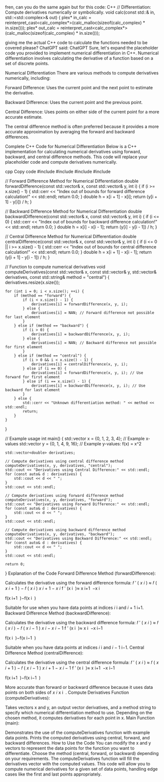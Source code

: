 fren, can you do the same again but for this code:
C++
           //  Differentiation: Compute derivatives numerically or symbolically.
           void calc(const std::<double>& in, std::<std::complex<double>>& out) {
       plex* in_calc = reinterpret_cast<calc_complex*>(calc_malloc(sizeof(calc_complex) * in.size()));
       plex* out_calc = reinterpret_cast<calc_complex*>(calc_malloc(sizeof(calc_complex) * in.size()));

giving me the actual C++ code to calculate the functions needed to be covered please?
ChatGPT said:
ChatGPT
Sure, let's expand the placeholder code you provided to implement numerical differentiation in C++. Numerical differentiation involves calculating the derivative of a function based on a set of discrete points.

Numerical Differentiation
There are various methods to compute derivatives numerically, including:

Forward Difference: Uses the current point and the next point to estimate the derivative.

Backward Difference: Uses the current point and the previous point.

Central Difference: Uses points on either side of the current point for a more accurate estimate.

The central difference method is often preferred because it provides a more accurate approximation by averaging the forward and backward differences.

Complete C++ Code for Numerical Differentiation
Below is a C++ implementation for calculating numerical derivatives using forward, backward, and central difference methods. This code will replace your placeholder code and compute derivatives numerically.

cpp
Copy code
#include <iostream>
#include <vector>
#include <complex>
#include <cmath>

// Forward Difference Method for Numerical Differentiation
double forwardDifference(const std::vector<double>& x, const std::vector<double>& y, int i) {
    if (i >= x.size() - 1) {
        std::cerr << "Index out of bounds for forward difference calculation!" << std::endl;
        return 0.0;
    }
    double h = x[i + 1] - x[i];
    return (y[i + 1] - y[i]) / h;
}

// Backward Difference Method for Numerical Differentiation
double backwardDifference(const std::vector<double>& x, const std::vector<double>& y, int i) {
    if (i <= 0) {
        std::cerr << "Index out of bounds for backward difference calculation!" << std::endl;
        return 0.0;
    }
    double h = x[i] - x[i - 1];
    return (y[i] - y[i - 1]) / h;
}

// Central Difference Method for Numerical Differentiation
double centralDifference(const std::vector<double>& x, const std::vector<double>& y, int i) {
    if (i <= 0 || i >= x.size() - 1) {
        std::cerr << "Index out of bounds for central difference calculation!" << std::endl;
        return 0.0;
    }
    double h = x[i + 1] - x[i - 1];
    return (y[i + 1] - y[i - 1]) / h;
}

// Function to compute numerical derivatives
void computeDerivatives(const std::vector<double>& x, const std::vector<double>& y, std::vector<double>& derivatives, const std::string& method = "central") {
    derivatives.resize(x.size());
    
    for (int i = 0; i < x.size(); ++i) {
        if (method == "forward") {
            if (i < x.size() - 1) {
                derivatives[i] = forwardDifference(x, y, i);
            } else {
                derivatives[i] = NAN; // Forward difference not possible for last element
            }
        } else if (method == "backward") {
            if (i > 0) {
                derivatives[i] = backwardDifference(x, y, i);
            } else {
                derivatives[i] = NAN; // Backward difference not possible for first element
            }
        } else if (method == "central") {
            if (i > 0 && i < x.size() - 1) {
                derivatives[i] = centralDifference(x, y, i);
            } else if (i == 0) {
                derivatives[i] = forwardDifference(x, y, i); // Use forward for first element
            } else if (i == x.size() - 1) {
                derivatives[i] = backwardDifference(x, y, i); // Use backward for last element
            }
        } else {
            std::cerr << "Unknown differentiation method: " << method << std::endl;
            return;
        }
    }
}

// Example usage
int main() {
    std::vector<double> x = {0, 1, 2, 3, 4};  // Example x-values
    std::vector<double> y = {0, 1, 4, 9, 16}; // Example y-values: f(x) = x^2

    std::vector<double> derivatives;

    // Compute derivatives using central difference method
    computeDerivatives(x, y, derivatives, "central");
    std::cout << "Derivatives using Central Difference:" << std::endl;
    for (const auto& d : derivatives) {
        std::cout << d << " ";
    }
    std::cout << std::endl;

    // Compute derivatives using forward difference method
    computeDerivatives(x, y, derivatives, "forward");
    std::cout << "Derivatives using Forward Difference:" << std::endl;
    for (const auto& d : derivatives) {
        std::cout << d << " ";
    }
    std::cout << std::endl;

    // Compute derivatives using backward difference method
    computeDerivatives(x, y, derivatives, "backward");
    std::cout << "Derivatives using Backward Difference:" << std::endl;
    for (const auto& d : derivatives) {
        std::cout << d << " ";
    }
    std::cout << std::endl;

    return 0;
}
Explanation of the Code
Forward Difference Method (forwardDifference):

Calculates the derivative using the forward difference formula:
𝑓
′
(
𝑥
𝑖
)
≈
𝑓
(
𝑥
𝑖
+
1
)
−
𝑓
(
𝑥
𝑖
)
𝑥
𝑖
+
1
−
𝑥
𝑖
f 
′
 (x 
i
​
 )≈ 
x 
i+1
​
 −x 
i
​
 
f(x 
i+1
​
 )−f(x 
i
​
 )
​
 
Suitable for use when you have data points at indices 
𝑖
i and 
𝑖
+
1
i+1.
Backward Difference Method (backwardDifference):

Calculates the derivative using the backward difference formula:
𝑓
′
(
𝑥
𝑖
)
≈
𝑓
(
𝑥
𝑖
)
−
𝑓
(
𝑥
𝑖
−
1
)
𝑥
𝑖
−
𝑥
𝑖
−
1
f 
′
 (x 
i
​
 )≈ 
x 
i
​
 −x 
i−1
​
 
f(x 
i
​
 )−f(x 
i−1
​
 )
​
 
Suitable when you have data points at indices 
𝑖
i and 
𝑖
−
1
i−1.
Central Difference Method (centralDifference):

Calculates the derivative using the central difference formula:
𝑓
′
(
𝑥
𝑖
)
≈
𝑓
(
𝑥
𝑖
+
1
)
−
𝑓
(
𝑥
𝑖
−
1
)
𝑥
𝑖
+
1
−
𝑥
𝑖
−
1
f 
′
 (x 
i
​
 )≈ 
x 
i+1
​
 −x 
i−1
​
 
f(x 
i+1
​
 )−f(x 
i−1
​
 )
​
 
More accurate than forward or backward difference because it uses data points on both sides of 
𝑥
𝑖
x 
i
​
 .
Compute Derivatives Function (computeDerivatives):

Takes vectors x and y, an output vector derivatives, and a method string to specify which numerical differentiation method to use.
Depending on the chosen method, it computes derivatives for each point in x.
Main Function (main):

Demonstrates the use of the computeDerivatives function with example data points.
Prints the computed derivatives using central, forward, and backward differences.
How to Use the Code
You can modify the x and y vectors to represent the data points for the function you want to differentiate.
Choose the method (central, forward, or backward) depending on your requirements.
The computeDerivatives function will fill the derivatives vector with the computed values.
This code will allow you to compute numerical derivatives for a given set of data points, handling edge cases like the first and last points appropriately.